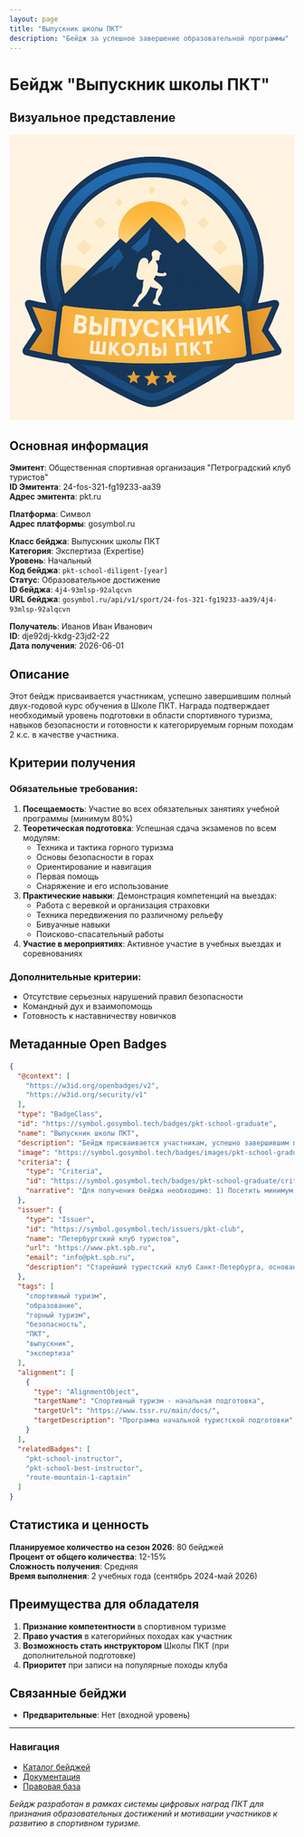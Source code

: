 ```yaml
---
layout: page
title: "Выпускник школы ПКТ"
description: "Бейдж за успешное завершение образовательной программы"
---
```


# Бейдж "Выпускник школы ПКТ"

## Визуальное представление
![Выпускник школы ПКТ](../assets/images/badges/Выпускник%20Школы%20ПКТ.png)

## Основная информация

**Эмитент**: Общественная спортивная организация "Петроградский клуб туристов"  
**ID Эмитента**: 24-fos-321-fg19233-aa39  
**Адрес эмитента**: pkt.ru  

**Платформа**: Символ  
**Адрес платформы**: gosymbol.ru  

**Класс бейджа**: Выпускник школы ПКТ  
**Категория**: Экспертиза (Expertise)  
**Уровень**: Начальный  
**Код бейджа**: `pkt-school-diligent-[year]`  
**Статус**: Образовательное достижение  
**ID бейджа**: `4j4-93mlsp-92alqcvn`  
**URL бейджа**: `gosymbol.ru/api/v1/sport/24-fos-321-fg19233-aa39/4j4-93mlsp-92alqcvn`  

**Получатель**: Иванов Иван Иванович  
**ID**: dje92dj-kkdg-23jd2-22  
**Дата получения**: 2026-06-01  

## Описание

Этот бейдж присваивается участникам, успешно завершившим полный двух-годовой курс обучения в Школе ПКТ. Награда подтверждает необходимый уровень подготовки в области спортивного туризма, навыков безопасности и готовности к категорируемым горным походам 2 к.с. в качестве участника.

## Критерии получения

### Обязательные требования:
1. **Посещаемость**: Участие во всех обязательных занятиях учебной программы (минимум 80%)
2. **Теоретическая подготовка**: Успешная сдача экзаменов по всем модулям:
   - Техника и тактика горного туризма
   - Основы безопасности в горах
   - Ориентирование и навигация
   - Первая помощь 
   - Снаряжение и его использование
3. **Практические навыки**: Демонстрация компетенций на выездах:
   - Работа с веревкой и организация страховки
   - Техника передвижения по различному рельефу
   - Бивуачные навыки
   - Поисково-спасательный работы
4. **Участие в мероприятиях**: Активное участие в учебных выездах и соревнованиях

### Дополнительные критерии:
- Отсутствие серьезных нарушений правил безопасности
- Командный дух и взаимопомощь
- Готовность к наставничеству новичков

## Метаданные Open Badges

```json
{
  "@context": [
    "https://w3id.org/openbadges/v2",
    "https://w3id.org/security/v1"
  ],
  "type": "BadgeClass",
  "id": "https://symbol.gosymbol.tech/badges/pkt-school-graduate",
  "name": "Выпускник школы ПКТ",
  "description": "Бейдж присваивается участникам, успешно завершившим полный курс обучения в Школе ПКТ. Подтверждает высокий уровень подготовки в области спортивного туризма и готовность к самостоятельным походам.",
  "image": "https://symbol.gosymbol.tech/badges/images/pkt-school-graduate.png",
  "criteria": {
    "type": "Criteria",
    "id": "https://symbol.gosymbol.tech/badges/pkt-school-graduate/criteria",
    "narrative": "Для получения бейджа необходимо: 1) Посетить минимум 80% обязательных занятий; 2) Успешно сдать экзамены по всем модулям программы; 3) Продемонстрировать практические навыки на выездах; 4) Активно участвовать в учебных мероприятиях и соревнованиях."
  },
  "issuer": {
    "type": "Issuer",
    "id": "https://symbol.gosymbol.tech/issuers/pkt-club",
    "name": "Петербургский клуб туристов",
    "url": "https://www.pkt.spb.ru",
    "email": "info@pkt.spb.ru",
    "description": "Старейший туристский клуб Санкт-Петербурга, основанный в 1956 году. Занимается развитием спортивного туризма и подготовкой квалифицированных туристов."
  },
  "tags": [
    "спортивный туризм",
    "образование",
    "горный туризм", 
    "безопасность",
    "ПКТ",
    "выпускник",
    "экспертиза"
  ],
  "alignment": [
    {
      "type": "AlignmentObject",
      "targetName": "Спортивный туризм - начальная подготовка",
      "targetUrl": "https://www.tssr.ru/main/docs/",
      "targetDescription": "Программа начальной туристской подготовки"
    }
  ],
  "relatedBadges": [
    "pkt-school-instructor",
    "pkt-school-best-instructor", 
    "route-mountain-1-captain"
  ]
}
```

## Статистика и ценность

**Планируемое количество на сезон 2026**: 80 бейджей  
**Процент от общего количества**: 12-15%  
**Сложность получения**: Средняя  
**Время выполнения**: 2 учебных года (сентябрь 2024-май 2026)  

## Преимущества для обладателя

1. **Признание компетентности** в спортивном туризме
2. **Право участия** в категорийных походах как участник
3. **Возможность стать инструктором** Школы ПКТ (при дополнительной подготовке)
4. **Приоритет** при записи на популярные походы клуба

## Связанные бейджи

- **Предварительные**: Нет (входной уровень)

---

### Навигация
- [Каталог бейджей](index.md)
- [Документация](../docs/)
- [Правовая база](../legal/)

*Бейдж разработан в рамках системы цифровых наград ПКТ для признания образовательных достижений и мотивации участников к развитию в спортивном туризме.*
